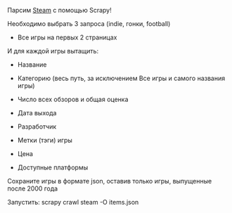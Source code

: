 Парсим [Steam](https://store.steampowered.com/) с помощью Scrapy!

Необходимо выбрать 3 запроса (indie, гонки, football)

* Все игры на первых 2 страницах

И для каждой игры вытащить:

* Название

* Категорию (весь путь, за исключением Все игры и самого названия игры)

* Число всех обзоров и общая оценка

* Дата выхода

* Разработчик

* Метки (тэги) игры

* Цена

* Доступные платформы

Сохраните игры в формате json, оставив только игры, выпущенные после 2000 года

Запустить:
scrapy crawl steam -O items.json
